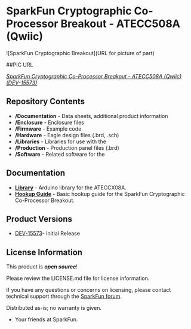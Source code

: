 SparkFun Cryptographic Co-Processor Breakout - ATECC508A (Qwiic)
========================================

![SparkFun Cryptographic Breakout](URL for picture of part)

##PIC URL

[*SparkFun Cryptographic Co-Processor Breakout - ATECC508A (Qwiic) (DEV-15573)*](https://www.sparkfun.com/products/15573)

<Basic description of the part.>

Repository Contents
-------------------

* **/Documentation** - Data sheets, additional product information
* **/Enclosure** - Enclosure files 
* **/Firmware** - Example code 
* **/Hardware** - Eagle design files (.brd, .sch)
* **/Libraries** - Libraries for use with the <PRODUCT NAME>
* **/Production** - Production panel files (.brd)
* **/Software** - Related software for the <PRODUCT NAME>

Documentation
--------------
* **[Library](https://github.com/sparkfun/SparkFun_ATECCX08a_Arduino_Library)** - Arduino library for the ATECCX08A.
* **[Hookup Guide](https://learn.sparkfun.com/tutorials/sparkfun-cryptographic-co-processor-breakout-atecc508a-qwiic-hookup-guide)** - Basic hookup guide for the SparkFun Cryptographic Co-Processor Breakout.

Product Versions
----------------
* [DEV-15573](https://www.sparkfun.com/products/15573)- Initial Release

License Information
-------------------

This product is _**open source**_! 

Please review the LICENSE.md file for license information. 

If you have any questions or concerns on licensing, please contact technical support through the [SparkFun forum](https://forum.sparkfun.com/index.php).

Distributed as-is; no warranty is given.

- Your friends at SparkFun.
